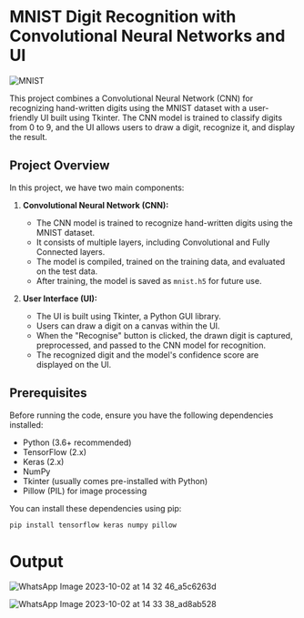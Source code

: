 # MNIST Digit Recognition with Convolutional Neural Networks and UI

![MNIST](https://upload.wikimedia.org/wikipedia/commons/2/27/MnistExamples.png)

This project combines a Convolutional Neural Network (CNN) for recognizing hand-written digits using the MNIST dataset with a user-friendly UI built using Tkinter. The CNN model is trained to classify digits from 0 to 9, and the UI allows users to draw a digit, recognize it, and display the result.

## Project Overview

In this project, we have two main components:

1. **Convolutional Neural Network (CNN):**
   - The CNN model is trained to recognize hand-written digits using the MNIST dataset.
   - It consists of multiple layers, including Convolutional and Fully Connected layers.
   - The model is compiled, trained on the training data, and evaluated on the test data.
   - After training, the model is saved as `mnist.h5` for future use.

2. **User Interface (UI):**
   - The UI is built using Tkinter, a Python GUI library.
   - Users can draw a digit on a canvas within the UI.
   - When the "Recognise" button is clicked, the drawn digit is captured, preprocessed, and passed to the CNN model for recognition.
   - The recognized digit and the model's confidence score are displayed on the UI.

## Prerequisites

Before running the code, ensure you have the following dependencies installed:

- Python (3.6+ recommended)
- TensorFlow (2.x)
- Keras (2.x)
- NumPy
- Tkinter (usually comes pre-installed with Python)
- Pillow (PIL) for image processing

You can install these dependencies using pip:
```bash
pip install tensorflow keras numpy pillow
```
# Output 
![WhatsApp Image 2023-10-02 at 14 32 46_a5c6263d](https://github.com/Spraveen8-chary/mnist-digit-classifier/assets/108536707/651a6fc3-26ee-4f7c-8e9b-1742b6004275)


![WhatsApp Image 2023-10-02 at 14 33 38_ad8ab528](https://github.com/Spraveen8-chary/mnist-digit-classifier/assets/108536707/bfa9d160-a7fe-4d5f-9948-8213f9a69075)

